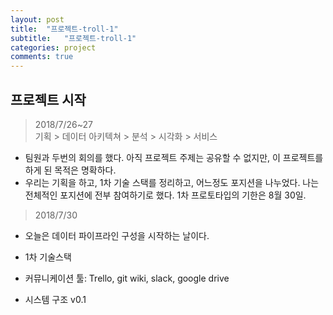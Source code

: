 ```yaml
---
layout: post
title:  "프로젝트-troll-1"
subtitle:   "프로젝트-troll-1"
categories: project
comments: true
---
```


## 프로젝트 시작

> 2018/7/26~27 <br>
기획 > 데이터 아키텍쳐 > 분석 > 시각화 > 서비스


- 팀원과 두번의 회의를 했다. 아직 프로젝트 주제는 공유할 수 없지만, 이 프로젝트를 하게 된 목적은 명확하다.
- 우리는 기획을 하고, 1차 기술 스택를 정리하고, 어느정도 포지션을 나누었다. 나는 전체적인 포지션에 전부 참여하기로 했다. 1차 프로토타입의 기한은 8월 30일.

> 2018/7/30


- 오늘은 데이터 파이프라인 구성을 시작하는 날이다.

- 1차 기술스택
 - 커뮤니케이션 툴: Trello, git wiki, slack, google drive
 - 시스템 구조 v0.1

